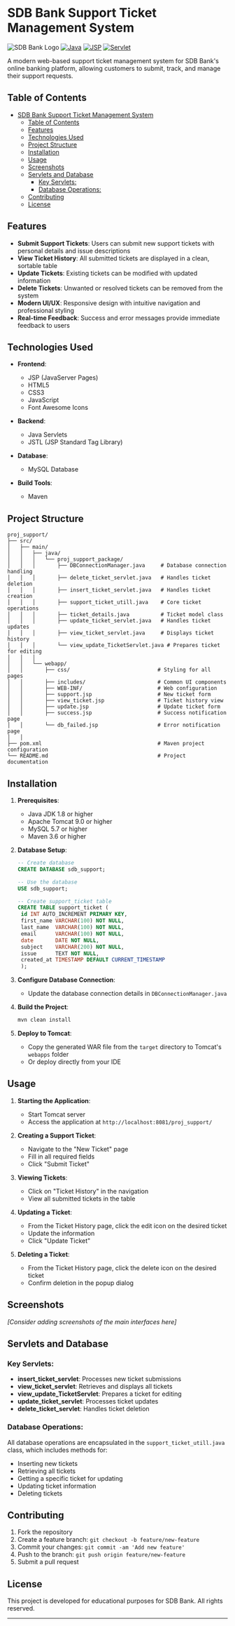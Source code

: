 # SDB Bank Support Ticket Management System

![SDB Bank Logo](https://img.shields.io/badge/SDB-Bank-blue)
[![Java](https://img.shields.io/badge/Java-1.8%2B-orange)](https://www.java.com)
[![JSP](https://img.shields.io/badge/JSP-2.3-green)](https://www.oracle.com/java/technologies/jspt.html)
[![Servlet](https://img.shields.io/badge/Servlet-4.0-yellow)](https://javaee.github.io/servlet-spec/)

A modern web-based support ticket management system for SDB Bank's online banking platform, allowing customers to submit, track, and manage their support requests.

## Table of Contents
- [SDB Bank Support Ticket Management System](#sdb-bank-support-ticket-management-system)
  - [Table of Contents](#table-of-contents)
  - [Features](#features)
  - [Technologies Used](#technologies-used)
  - [Project Structure](#project-structure)
  - [Installation](#installation)
  - [Usage](#usage)
  - [Screenshots](#screenshots)
  - [Servlets and Database](#servlets-and-database)
    - [Key Servlets:](#key-servlets)
    - [Database Operations:](#database-operations)
  - [Contributing](#contributing)
  - [License](#license)

## Features

- **Submit Support Tickets**: Users can submit new support tickets with personal details and issue descriptions
- **View Ticket History**: All submitted tickets are displayed in a clean, sortable table
- **Update Tickets**: Existing tickets can be modified with updated information
- **Delete Tickets**: Unwanted or resolved tickets can be removed from the system
- **Modern UI/UX**: Responsive design with intuitive navigation and professional styling
- **Real-time Feedback**: Success and error messages provide immediate feedback to users

## Technologies Used

- **Frontend**:
  - JSP (JavaServer Pages)
  - HTML5
  - CSS3
  - JavaScript
  - Font Awesome Icons
  
- **Backend**:
  - Java Servlets
  - JSTL (JSP Standard Tag Library)
  
- **Database**:
  - MySQL Database
  
- **Build Tools**:
  - Maven

## Project Structure

```
proj_support/
├── src/
│   ├── main/
│   │   ├── java/
│   │   │   └── proj_support_package/
│   │   │       ├── DBConnectionManager.java     # Database connection handling
│   │   │       ├── delete_ticket_servlet.java   # Handles ticket deletion
│   │   │       ├── insert_ticket_servlet.java   # Handles ticket creation
│   │   │       ├── support_ticket_utill.java    # Core ticket operations
│   │   │       ├── ticket_details.java          # Ticket model class
│   │   │       ├── update_ticket_servlet.java   # Handles ticket updates
│   │   │       ├── view_ticket_servlet.java     # Displays ticket history
│   │   │       └── view_update_TicketServlet.java # Prepares ticket for editing
│   │   │
│   │   └── webapp/
│   │       ├── css/                            # Styling for all pages
│   │       ├── includes/                       # Common UI components
│   │       ├── WEB-INF/                        # Web configuration
│   │       ├── support.jsp                     # New ticket form
│   │       ├── view_ticket.jsp                 # Ticket history view
│   │       ├── update.jsp                      # Update ticket form
│   │       ├── success.jsp                     # Success notification page
│   │       └── db_failed.jsp                   # Error notification page
│   │
├── pom.xml                                     # Maven project configuration
└── README.md                                   # Project documentation
```

## Installation

1. **Prerequisites**:
   - Java JDK 1.8 or higher
   - Apache Tomcat 9.0 or higher
   - MySQL 5.7 or higher
   - Maven 3.6 or higher

2. **Database Setup**:
   ```sql
   -- Create database
   CREATE DATABASE sdb_support;
   
   -- Use the database
   USE sdb_support;
   
   -- Create support_ticket table
   CREATE TABLE support_ticket (
    id INT AUTO_INCREMENT PRIMARY KEY,
    first_name VARCHAR(100) NOT NULL,
    last_name  VARCHAR(100) NOT NULL,
    email      VARCHAR(100) NOT NULL,
    date       DATE NOT NULL,
    subject    VARCHAR(200) NOT NULL,
    issue      TEXT NOT NULL,
    created_at TIMESTAMP DEFAULT CURRENT_TIMESTAMP
    );

   ```

3. **Configure Database Connection**:
   - Update the database connection details in `DBConnectionManager.java`

4. **Build the Project**:
   ```bash
   mvn clean install
   ```

5. **Deploy to Tomcat**:
   - Copy the generated WAR file from the `target` directory to Tomcat's `webapps` folder
   - Or deploy directly from your IDE

## Usage

1. **Starting the Application**:
   - Start Tomcat server
   - Access the application at `http://localhost:8081/proj_support/`

2. **Creating a Support Ticket**:
   - Navigate to the "New Ticket" page
   - Fill in all required fields
   - Click "Submit Ticket"

3. **Viewing Tickets**:
   - Click on "Ticket History" in the navigation
   - View all submitted tickets in the table

4. **Updating a Ticket**:
   - From the Ticket History page, click the edit icon on the desired ticket
   - Update the information
   - Click "Update Ticket"

5. **Deleting a Ticket**:
   - From the Ticket History page, click the delete icon on the desired ticket
   - Confirm deletion in the popup dialog

## Screenshots

*[Consider adding screenshots of the main interfaces here]*

## Servlets and Database

### Key Servlets:
- **insert_ticket_servlet**: Processes new ticket submissions
- **view_ticket_servlet**: Retrieves and displays all tickets
- **view_update_TicketServlet**: Prepares a ticket for editing
- **update_ticket_servlet**: Processes ticket updates
- **delete_ticket_servlet**: Handles ticket deletion

### Database Operations:
All database operations are encapsulated in the `support_ticket_utill.java` class, which includes methods for:
- Inserting new tickets
- Retrieving all tickets
- Getting a specific ticket for updating
- Updating ticket information
- Deleting tickets

## Contributing

1. Fork the repository
2. Create a feature branch: `git checkout -b feature/new-feature`
3. Commit your changes: `git commit -am 'Add new feature'`
4. Push to the branch: `git push origin feature/new-feature`
5. Submit a pull request

## License

This project is developed for educational purposes for SDB Bank. All rights reserved.

---

